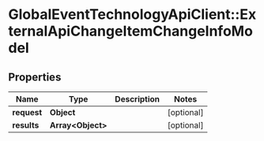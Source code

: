 # GlobalEventTechnologyApiClient::ExternalApiChangeItemChangeInfoModel

## Properties
Name | Type | Description | Notes
------------ | ------------- | ------------- | -------------
**request** | **Object** |  | [optional] 
**results** | **Array&lt;Object&gt;** |  | [optional] 

